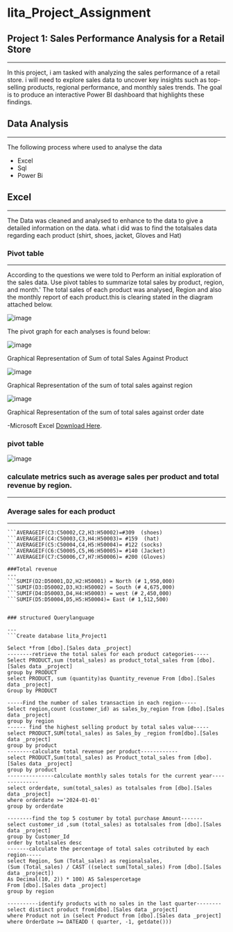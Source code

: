 # lita_Project_Assignment
## Project 1: Sales Performance Analysis for a Retail Store
----
 In this project, i am tasked with analyzing the sales performance of a retail store. 
i will need to explore sales data to uncover key insights such as top-selling products, regional 
performance, and monthly sales trends. The goal is to produce an interactive Power BI 
dashboard that highlights these findings.
## Data Analysis
---
The following process where used to analyse the data
- Excel
- Sql
- Power Bi

## Excel
---
The Data was cleaned and analysed to enhance to the data to give a detailed information on the data.
what i did was to find the totalsales data regarding each product (shirt, shoes, jacket, Gloves and Hat)

### Pivot table
---
According to the questions we were told to Perform an initial exploration of the sales data. Use pivot tables to summarize 
total sales by product, region, and month.'
The total sales of each product was analysed, Region and also the monthly report of each product.this is clearing stated in the diagram attached below.

![image](https://github.com/user-attachments/assets/28df454e-a386-4cca-899b-da994ca7d11f)

The pivot graph for each analyses is found below:

![image](https://github.com/user-attachments/assets/6589cde7-dfd5-4547-9c8a-25dd3ff677cf)

Graphical Representation of Sum of total Sales Against Product 

![image](https://github.com/user-attachments/assets/ede9d1a0-4203-4caa-afac-b6a64610cee8)

Graphical Representation of the sum of total sales against region

![image](https://github.com/user-attachments/assets/271bb429-776a-4976-9500-06c9c8892bea)

Graphical Representation of the sum of total sales against order date

-Microsoft Excel [Download Here](https://docs.google.com/spreadsheets/d/1_FI8-POawtOQTOZnNUR2hfewNkmbNTMRjomc7QbK7tc/edit?gid=1058578728#gid=1058578728).

### pivot table
![image](https://github.com/user-attachments/assets/6310cc4d-52fd-4d89-9608-e3c6287691fa)



### calculate metrics such as average sales per product and total revenue by region.
---
### Average sales for each product
---
```AVERAGEIF(C3:C50002,C1,H3:H50001)=#327 (Shirt)
```AVERAGEIF(C3:C50002,C2,H3:H50002)=#309  (shoes)
```AVERAGEIF(C4:C50003,C3,H4:H50003)= #159  (hat)
```AVERAGEIF(C5:C50004,C4,H5:H50004)= #122 (socks)
```AVERAGEIF(C6:C50005,C5,H6:H50005)= #140 (Jacket)
```AVERAGEIF(C7:C50006,C7,H7:H50006)= #200 (Gloves)

###Total revenue
---
```SUMIF(D2:D50001,D2,H2:H50001) = North (# 1,950,000)
```SUMIF(D3:D50002,D3,H3:H50002) = South (# 4,675,000)
```SUMIF(D4:D50003,D4,H4:H50003) = west (# 2,450,000)
```SUMIF(D5:D50004,D5,H5:H50004)= East (# 1,512,500)


### structured Querylanguage
 
---
```Create database lita_Project1

Select *from [dbo].[Sales data _project]
--------retrieve the total sales for each product categories-----
Select PRODUCT,sum (total_sales) as product_total_sales from [dbo].[Sales data _project]
group by PRODUCT
select PRODUCT, sum (quantity)as Quantity_revenue From [dbo].[Sales data _project]
Group by PRODUCT

-----Find the number of sales transaction in each region-----
Select region,count (customer_id) as sales_by_region from [dbo].[Sales data _project]
group by region
------ find the highest selling product by total sales value-----
select PRODUCT,SUM(total_sales) as Sales_by _region from[dbo].[Sales data _project]
group by product
--------calculate total revenue per product------------
select PRODUCT,Sum(total_sales) as Product_total_sales from [dbo].[Sales data _project]
group by product
---------------calculate monthly sales totals for the current year--------------
select orderdate, sum(total_sales) as totalsales from [dbo].[Sales data _project]
where orderdate >='2024-01-01'
group by orderdate

--------find the top 5 costumer by total purchase Amount-------
select customer_id ,sum (total_sales) as totalsales from [dbo].[Sales data _project]
group by Customer_Id
order by totalsales desc
-------calculate the percentage of total sales cotributed by each region-----
select Region, Sum (Total_sales) as regionalsales,
(Sum (Total_sales) / CAST ((select sum(Total_sales) From [dbo].[Sales data _project])
As Decimal(10, 2)) * 100) AS Salespercetage
From [dbo].[Sales data _project]
group by region

----------identify products with no sales in the last quarter--------
select distinct product from[dbo].[Sales data _project]
where Product not in (select Product from [dbo].[Sales data _project]
where OrderDate >= DATEADD ( quarter, -1, getdate()))

